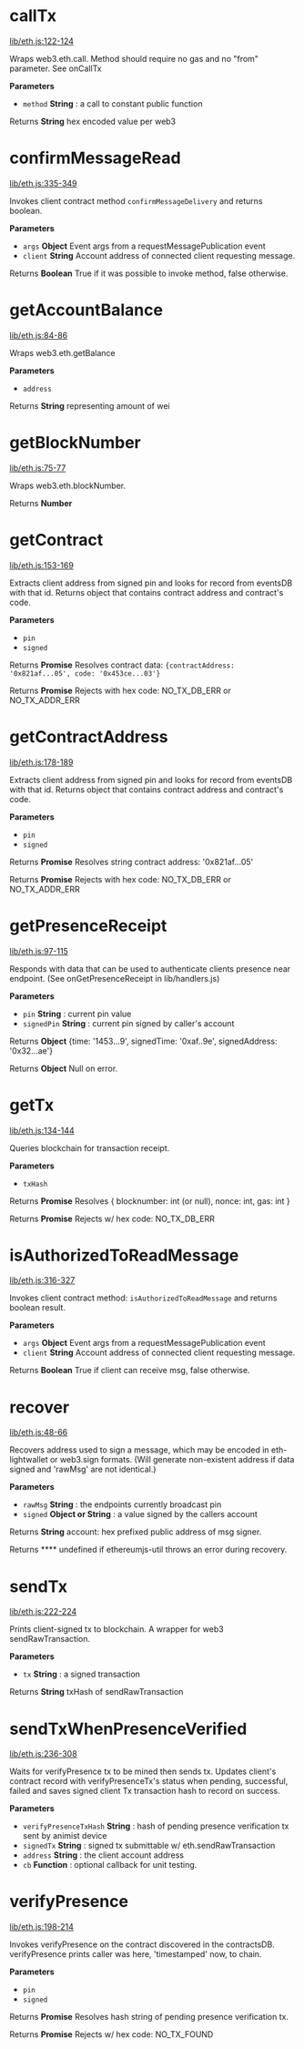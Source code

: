 # callTx

[lib/eth.js:122-124](https://github.com/animist-io/whale-island/blob/4bc6e83dc6c9566b34bfc8339639e2a4aefa4e6f/lib/eth.js#L122-L124 "Source code on GitHub")

Wraps web3.eth.call. Method should require no gas and no "from" parameter. See onCallTx

**Parameters**

-   `method` **String** : a call to constant public function

Returns **String** hex encoded value per web3

# confirmMessageRead

[lib/eth.js:335-349](https://github.com/animist-io/whale-island/blob/4bc6e83dc6c9566b34bfc8339639e2a4aefa4e6f/lib/eth.js#L335-L349 "Source code on GitHub")

Invokes client contract method `confirmMessageDelivery` and returns boolean.

**Parameters**

-   `args` **Object** Event args from a requestMessagePublication event
-   `client` **String** Account address of connected client requesting message.

Returns **Boolean** True if it was possible to invoke method, false otherwise.

# getAccountBalance

[lib/eth.js:84-86](https://github.com/animist-io/whale-island/blob/4bc6e83dc6c9566b34bfc8339639e2a4aefa4e6f/lib/eth.js#L84-L86 "Source code on GitHub")

Wraps web3.eth.getBalance

**Parameters**

-   `address`  

Returns **String** representing amount of wei

# getBlockNumber

[lib/eth.js:75-77](https://github.com/animist-io/whale-island/blob/4bc6e83dc6c9566b34bfc8339639e2a4aefa4e6f/lib/eth.js#L75-L77 "Source code on GitHub")

Wraps web3.eth.blockNumber.

Returns **Number** 

# getContract

[lib/eth.js:153-169](https://github.com/animist-io/whale-island/blob/4bc6e83dc6c9566b34bfc8339639e2a4aefa4e6f/lib/eth.js#L153-L169 "Source code on GitHub")

Extracts client address from signed pin and looks for record from eventsDB with that id. Returns object
that contains contract address and contract's code.

**Parameters**

-   `pin`  
-   `signed`  

Returns **Promise** Resolves contract data: `{contractAddress: '0x821af...05', code: '0x453ce...03'}`

Returns **Promise** Rejects with hex code: NO_TX_DB_ERR or NO_TX_ADDR_ERR

# getContractAddress

[lib/eth.js:178-189](https://github.com/animist-io/whale-island/blob/4bc6e83dc6c9566b34bfc8339639e2a4aefa4e6f/lib/eth.js#L178-L189 "Source code on GitHub")

Extracts client address from signed pin and looks for record from eventsDB with that id. Returns object
that contains contract address and contract's code.

**Parameters**

-   `pin`  
-   `signed`  

Returns **Promise** Resolves string contract address: '0x821af...05'

Returns **Promise** Rejects with hex code: NO_TX_DB_ERR or NO_TX_ADDR_ERR

# getPresenceReceipt

[lib/eth.js:97-115](https://github.com/animist-io/whale-island/blob/4bc6e83dc6c9566b34bfc8339639e2a4aefa4e6f/lib/eth.js#L97-L115 "Source code on GitHub")

Responds with data that can be used to authenticate clients presence near
endpoint. (See onGetPresenceReceipt in lib/handlers.js)

**Parameters**

-   `pin` **String** : current pin value
-   `signedPin` **String** : current pin signed by caller's account

Returns **Object** {time: '1453...9', signedTime: '0xaf..9e', signedAddress: '0x32...ae'}

Returns **Object** Null on error.

# getTx

[lib/eth.js:134-144](https://github.com/animist-io/whale-island/blob/4bc6e83dc6c9566b34bfc8339639e2a4aefa4e6f/lib/eth.js#L134-L144 "Source code on GitHub")

Queries blockchain for transaction receipt.

**Parameters**

-   `txHash`  

Returns **Promise** Resolves { blocknumber: int (or null), nonce: int, gas: int }

Returns **Promise** Rejects w/ hex code: NO_TX_DB_ERR

# isAuthorizedToReadMessage

[lib/eth.js:316-327](https://github.com/animist-io/whale-island/blob/4bc6e83dc6c9566b34bfc8339639e2a4aefa4e6f/lib/eth.js#L316-L327 "Source code on GitHub")

Invokes client contract method: `isAuthorizedToReadMessage` and returns boolean result.

**Parameters**

-   `args` **Object** Event args from a requestMessagePublication event
-   `client` **String** Account address of connected client requesting message.

Returns **Boolean** True if client can receive msg, false otherwise.

# recover

[lib/eth.js:48-66](https://github.com/animist-io/whale-island/blob/4bc6e83dc6c9566b34bfc8339639e2a4aefa4e6f/lib/eth.js#L48-L66 "Source code on GitHub")

Recovers address used to sign a message, which may be encoded in eth-lightwallet or web3.sign 
formats. (Will generate non-existent address if data signed and 'rawMsg' are not identical.)

**Parameters**

-   `rawMsg` **String** : the endpoints currently broadcast pin
-   `signed` **Object or String** : a value signed by the callers account

Returns **String** account: hex prefixed public address of msg signer.

Returns **** undefined if ethereumjs-util throws an error during recovery.

# sendTx

[lib/eth.js:222-224](https://github.com/animist-io/whale-island/blob/4bc6e83dc6c9566b34bfc8339639e2a4aefa4e6f/lib/eth.js#L222-L224 "Source code on GitHub")

Prints client-signed tx to blockchain. A wrapper for web3 sendRawTransaction.

**Parameters**

-   `tx` **String** : a signed transaction

Returns **String** txHash of sendRawTransaction

# sendTxWhenPresenceVerified

[lib/eth.js:236-308](https://github.com/animist-io/whale-island/blob/4bc6e83dc6c9566b34bfc8339639e2a4aefa4e6f/lib/eth.js#L236-L308 "Source code on GitHub")

Waits for verifyPresence tx to be mined then sends tx. Updates client's contract record with 
verifyPresenceTx's status when pending, successful, failed and saves signed client Tx transaction hash to 
record on success.

**Parameters**

-   `verifyPresenceTxHash` **String** : hash of pending presence verification tx sent by animist device
-   `signedTx` **String** : signed tx submittable w/ eth.sendRawTransaction
-   `address` **String** : the client account address
-   `cb` **Function** : optional callback for unit testing.

# verifyPresence

[lib/eth.js:198-214](https://github.com/animist-io/whale-island/blob/4bc6e83dc6c9566b34bfc8339639e2a4aefa4e6f/lib/eth.js#L198-L214 "Source code on GitHub")

Invokes verifyPresence on the contract discovered in the contractsDB. 
verifyPresence prints caller was here, 'timestamped' now, to chain.

**Parameters**

-   `pin`  
-   `signed`  

Returns **Promise** Resolves hash string of pending presence verification tx.

Returns **Promise** Rejects w/ hex code: NO_TX_FOUND
